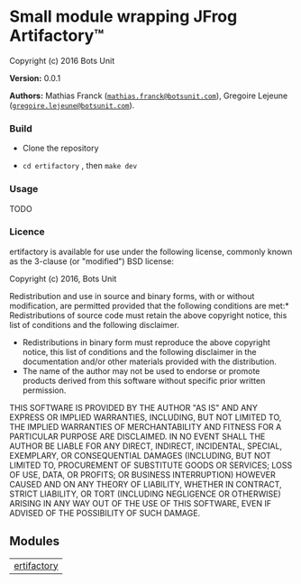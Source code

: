 

# Small module wrapping JFrog Artifactory™ #

Copyright (c) 2016 Bots Unit

__Version:__ 0.0.1

__Authors:__ Mathias Franck ([`mathias.franck@botsunit.com`](mailto:mathias.franck@botsunit.com)), Gregoire Lejeune ([`gregoire.lejeune@botsunit.com`](mailto:gregoire.lejeune@botsunit.com)).



### Build ###

* Clone the repository

* `cd ertifactory` , then `make dev`



### Usage ###

TODO


### Licence ###

ertifactory is available for use under the following license, commonly known as the 3-clause (or "modified") BSD license:

Copyright (c) 2016, Bots Unit<br />

Redistribution and use in source and binary forms, with or without modification, are permitted provided that the following conditions are met:* Redistributions of source code must retain the above copyright notice, this list of conditions and the following disclaimer.
* Redistributions in binary form must reproduce the above copyright notice, this list of conditions and the following disclaimer in the documentation and/or other materials provided with the distribution.
* The name of the author may not be used to endorse or promote products derived from this software without specific prior written permission.



THIS SOFTWARE IS PROVIDED BY THE AUTHOR "AS IS" AND ANY EXPRESS OR IMPLIED WARRANTIES, INCLUDING, BUT NOT LIMITED TO, THE IMPLIED WARRANTIES OF MERCHANTABILITY AND FITNESS FOR A PARTICULAR PURPOSE ARE DISCLAIMED. IN NO EVENT SHALL THE AUTHOR BE LIABLE FOR ANY DIRECT, INDIRECT, INCIDENTAL, SPECIAL, EXEMPLARY, OR CONSEQUENTIAL DAMAGES (INCLUDING, BUT NOT LIMITED TO, PROCUREMENT OF SUBSTITUTE GOODS OR SERVICES; LOSS OF USE, DATA, OR PROFITS; OR BUSINESS INTERRUPTION) HOWEVER CAUSED AND ON ANY THEORY OF LIABILITY, WHETHER IN CONTRACT, STRICT LIABILITY, OR TORT (INCLUDING NEGLIGENCE OR OTHERWISE) ARISING IN ANY WAY OUT OF THE USE OF THIS SOFTWARE, EVEN IF ADVISED OF THE POSSIBILITY OF SUCH DAMAGE.



## Modules ##


<table width="100%" border="0" summary="list of modules">
<tr><td><a href="https://github.com/botsunit/ertifactory/blob/master/doc/ertifactory.md" class="module">ertifactory</a></td></tr></table>

